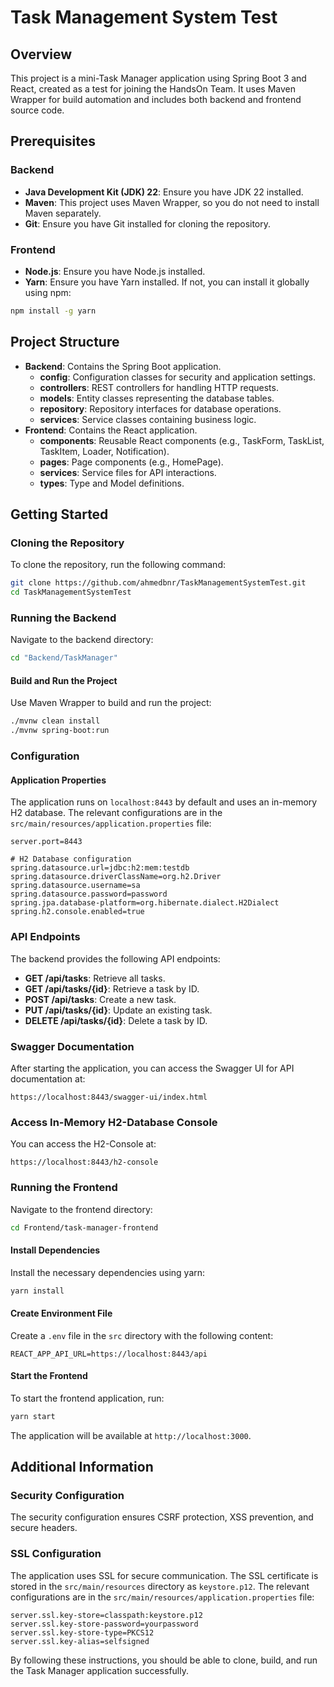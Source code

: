 # Task Management System Test

## Overview

This project is a mini-Task Manager application using Spring Boot 3 and React, created as a test for joining the HandsOn Team. It uses Maven Wrapper for build automation and includes both backend and frontend source code.

## Prerequisites

### Backend

- **Java Development Kit (JDK) 22**: Ensure you have JDK 22 installed.
- **Maven**: This project uses Maven Wrapper, so you do not need to install Maven separately.
- **Git**: Ensure you have Git installed for cloning the repository.

### Frontend

- **Node.js**: Ensure you have Node.js installed.
- **Yarn**: Ensure you have Yarn installed. If not, you can install it globally using npm:

```sh
npm install -g yarn
```

## Project Structure

- **Backend**: Contains the Spring Boot application.
  - **config**: Configuration classes for security and application settings.
  - **controllers**: REST controllers for handling HTTP requests.
  - **models**: Entity classes representing the database tables.
  - **repository**: Repository interfaces for database operations.
  - **services**: Service classes containing business logic.
- **Frontend**: Contains the React application.
  - **components**: Reusable React components (e.g., TaskForm, TaskList, TaskItem, Loader, Notification).
  - **pages**: Page components (e.g., HomePage).
  - **services**: Service files for API interactions.
  - **types**: Type and Model definitions.

## Getting Started

### Cloning the Repository

To clone the repository, run the following command:

```sh
git clone https://github.com/ahmedbnr/TaskManagementSystemTest.git
cd TaskManagementSystemTest
```

### Running the Backend

Navigate to the backend directory:

```sh
cd "Backend/TaskManager"
```

#### Build and Run the Project

Use Maven Wrapper to build and run the project:

```sh
./mvnw clean install
./mvnw spring-boot:run
```

### Configuration

#### Application Properties

The application runs on `localhost:8443` by default and uses an in-memory H2 database. The relevant configurations are in the `src/main/resources/application.properties` file:

```properties
server.port=8443

# H2 Database configuration
spring.datasource.url=jdbc:h2:mem:testdb
spring.datasource.driverClassName=org.h2.Driver
spring.datasource.username=sa
spring.datasource.password=password
spring.jpa.database-platform=org.hibernate.dialect.H2Dialect
spring.h2.console.enabled=true
```

### API Endpoints

The backend provides the following API endpoints:

- **GET /api/tasks**: Retrieve all tasks.
- **GET /api/tasks/{id}**: Retrieve a task by ID.
- **POST /api/tasks**: Create a new task.
- **PUT /api/tasks/{id}**: Update an existing task.
- **DELETE /api/tasks/{id}**: Delete a task by ID.

### Swagger Documentation

After starting the application, you can access the Swagger UI for API documentation at:

```
https://localhost:8443/swagger-ui/index.html
```

### Access In-Memory H2-Database Console

You can access the H2-Console at:

```
https://localhost:8443/h2-console
```

### Running the Frontend

Navigate to the frontend directory:

```sh
cd Frontend/task-manager-frontend
```

#### Install Dependencies

Install the necessary dependencies using yarn:

```sh
yarn install
```

#### Create Environment File

Create a `.env` file in the `src` directory with the following content:

```
REACT_APP_API_URL=https://localhost:8443/api
```

#### Start the Frontend

To start the frontend application, run:

```sh
yarn start
```

The application will be available at `http://localhost:3000`.

## Additional Information

### Security Configuration

The security configuration ensures CSRF protection, XSS prevention, and secure headers.

### SSL Configuration

The application uses SSL for secure communication. The SSL certificate is stored in the `src/main/resources` directory as `keystore.p12`. The relevant configurations are in the `src/main/resources/application.properties` file:

```properties
server.ssl.key-store=classpath:keystore.p12
server.ssl.key-store-password=yourpassword
server.ssl.key-store-type=PKCS12
server.ssl.key-alias=selfsigned
```

By following these instructions, you should be able to clone, build, and run the Task Manager application successfully.
